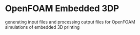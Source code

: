 # OpenFOAM Embedded 3DP
 generating input files and processing output files for OpenFOAM simulations of embedded 3D printing
